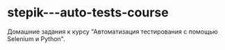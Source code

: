 # stepik---auto-tests-course
Домашние задания к курсу "Автоматизация тестирования с помощью Selenium и Python".
